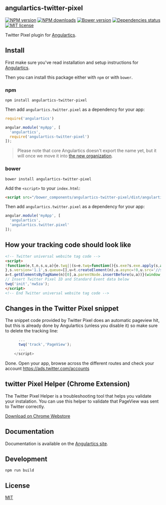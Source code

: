 ## angulartics-twitter-pixel

[![NPM version][npm-image]][npm-url] [![NPM downloads][npm-downloads-image]][npm-downloads-url] [![Bower version][bower-image]][bower-url] [![Dependencies status][dep-status-image]][dep-status-url] [![MIT license][license-image]][license-url]

Twitter Pixel plugin for [Angulartics](http://github.com/luisfarzati/angulartics).

## Install

First make sure you've read installation and setup instructions for [Angulartics](https://github.com/luisfarzati/angulartics#install).

Then you can install this package either with `npm` or with `bower`.

### npm

```shell
npm install angulartics-twitter-pixel
```

Then add `angulartics.twitter.pixel` as a dependency for your app:

```javascript
require('angulartics')

angular.module('myApp', [
  'angulartics', 
  require('angulartics-twitter-pixel')
]);
```

> Please note that core Angulartics doesn't export the name yet, but it will once we move it into [the new organization](http://github.com/angulartics).

### bower

```shell
bower install angulartics-twitter-pixel
```

Add the `<script>` to your `index.html`:

```html
<script src="/bower_components/angulartics-twitter-pixel/dist/angulartics-twitter-pixel.min.js"></script>
```

Then add `angulartics.twitter.pixel` as a dependency for your app:

```javascript
angular.module('myApp', [
  'angulartics', 
  'angulartics.twitter.pixel'
]);
```

## How your tracking code should look like


```html
<!-- Twitter universal website tag code -->
<script>
!function(e,t,n,s,u,a){e.twq||(s=e.twq=function(){s.exe?s.exe.apply(s,arguments):s.queue.push(arguments);
},s.version='1.1',s.queue=[],u=t.createElement(n),u.async=!0,u.src='//static.ads-twitter.com/uwt.js',
a=t.getElementsByTagName(n)[0],a.parentNode.insertBefore(u,a))}(window,document,'script');
// Insert Twitter Pixel ID and Standard Event data below
twq('init','nw5za');
</script>
<!-- End Twitter universal website tag code -->
```

## Changes in the Twitter Pixel snippet

The snippet code provided by Twitter Pixel does an automatic pageview hit, but this is already done by Angulartics (unless you disable it) so make sure to delete the tracking line:

```js
      ...
      twq('track','PageView');
      ...
    </script>
```

Done. Open your app, browse across the different routes and check your account https://ads.twitter.com/accounts

## twitter Pixel Helper (Chrome Extension)

The Twitter Pixel Helper is a troubleshooting tool that helps you validate your instalation. You can use this helper to validate that PageView was sent to Twitter correctly.

[Download on Chrome Webstore](https://chrome.google.com/webstore/detail/twitter-pixel-helper/jepminnlebllinfmkhfbkpckogoiefpd)

## Documentation

Documentation is available on the [Angulartics site](http://luisfarzati.github.io/angulartics).

## Development

```shell
npm run build
```

## License

[MIT](LICENSE)

[npm-image]: https://img.shields.io/npm/v/angulartics-twitter-pixel.svg
[npm-url]: https://npmjs.org/package/angulartics-twitter-pixel
[npm-downloads-image]: https://img.shields.io/npm/dm/angulartics-twitter-pixel.svg
[npm-downloads-url]: https://npmjs.org/package/angulartics-twitter-pixel
[bower-image]: https://img.shields.io/bower/v/angulartics-twitter-pixel.svg
[bower-url]: http://bower.io/search/?q=angulartics-twitter-pixel
[dep-status-image]: https://img.shields.io/david/mooyoul/angulartics-twitter-pixel.svg
[dep-status-url]: https://david-dm.org/mooyoul/angulartics-twitter-pixel
[license-image]: http://img.shields.io/badge/license-MIT-blue.svg
[license-url]: LICENSE
[slack-image]: https://angulartics.herokuapp.com/badge.svg
[slack-url]: https://angulartics.herokuapp.com